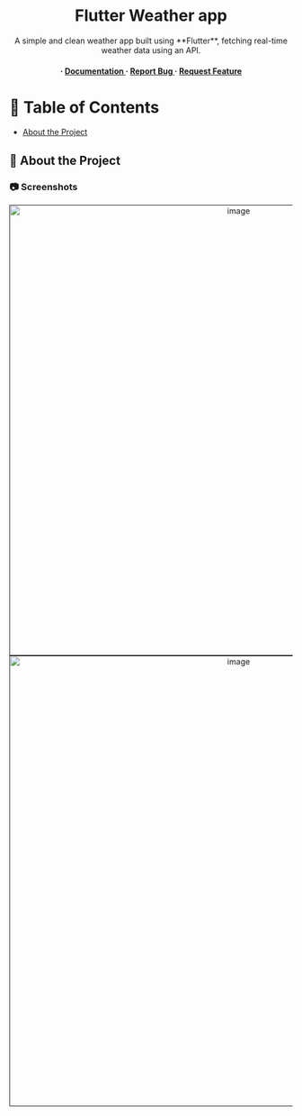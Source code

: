 <div align='center'>

<h1> Flutter Weather app</h1>
<p>A simple and clean weather app built using **Flutter**, fetching real-time weather data using an API.</p>

<h4> <span> · </span> <a href="https://github.com/Suyash Gargote/ Flutter-Weather-app/blob/master/README.md"> Documentation </a> <span> · </span> <a href="https://github.com/Suyash Gargote/ Flutter-Weather-app/issues"> Report Bug </a> <span> · </span> <a href="https://github.com/Suyash Gargote/ Flutter-Weather-app/issues"> Request Feature </a> </h4>


</div>

# :notebook_with_decorative_cover: Table of Contents

- [About the Project](#star2-about-the-project)


## :star2: About the Project

### :camera: Screenshots
<div align="center"> <a href=""><img src="https://github.com/user-attachments/assets/5910290a-3269-4c5d-ac23-8ea017e64620" alt='image' width='800'/></a> </div>
<div align="center"> <a href=""><img src="https://github.com/user-attachments/assets/fe4cbd7f-c987-4a53-9a5f-6fe29507f0d9" alt='image' width='800'/></a> </div>
